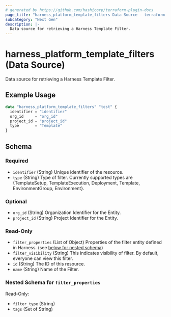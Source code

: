 ```yaml
---
# generated by https://github.com/hashicorp/terraform-plugin-docs
page_title: "harness_platform_template_filters Data Source - terraform-provider-harness"
subcategory: "Next Gen"
description: |-
  Data source for retrieving a Harness Template Filter.
---
```


# harness_platform_template_filters (Data Source)

Data source for retrieving a Harness Template Filter.

## Example Usage

```terraform
data "harness_platform_template_filters" "test" {
  identifier = "identifier"
  org_id     = "org_id"
  project_id = "project_id"
  type       = "Template"
}
```

<!-- schema generated by tfplugindocs -->
## Schema

### Required

- `identifier` (String) Unique identifier of the resource.
- `type` (String) Type of filter. Currently supported types are {TemplateSetup, TemplateExecution, Deployment, Template, EnvironmentGroup, Environment}.

### Optional

- `org_id` (String) Organization Identifier for the Entity.
- `project_id` (String) Project Identifier for the Entity.

### Read-Only

- `filter_properties` (List of Object) Properties of the filter entity defined in Harness. (see [below for nested schema](#nestedatt--filter_properties))
- `filter_visibility` (String) This indicates visibility of filter. By default, everyone can view this filter.
- `id` (String) The ID of this resource.
- `name` (String) Name of the Filter.

<a id="nestedatt--filter_properties"></a>
### Nested Schema for `filter_properties`

Read-Only:

- `filter_type` (String)
- `tags` (Set of String)


